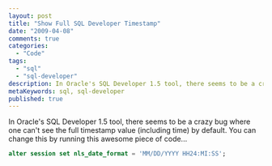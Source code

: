 ```yaml
---
layout: post
title: "Show Full SQL Developer Timestamp"
date: "2009-04-08"
comments: true
categories:
  - "Code"
tags:
  - "sql"
  - "sql-developer"
description: In Oracle's SQL Developer 1.5 tool, there seems to be a crazy bug where one can't see the full timestamp value (including time) by default.  You can change 
metaKeywords: sql, sql-developer
published: true
---
```


In Oracle's SQL Developer 1.5 tool, there seems to be a crazy bug where one can't see the full timestamp value (including time) by default.  You can change this by running this awesome piece of code...

<!--more-->

```sql
alter session set nls_date_format = 'MM/DD/YYYY HH24:MI:SS';
```


  
